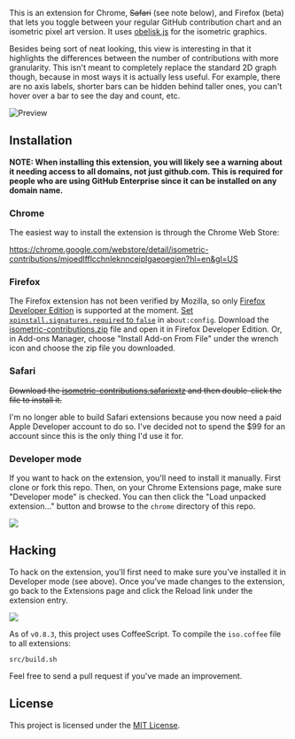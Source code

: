 This is an extension for Chrome, ~~Safari~~ (see note below), and Firefox (beta) that lets you toggle between your regular GitHub contribution chart and an isometric pixel art version. It uses [obelisk.js](https://github.com/nosir/obelisk.js) for the isometric graphics.

Besides being sort of neat looking, this view is interesting in that it highlights the differences between the number of contributions with more granularity. This isn't meant to completely replace the standard 2D graph though, because in most ways it is actually less useful. For example, there are no axis labels, shorter bars can be hidden behind taller ones, you can't hover over a bar to see the day and count, etc.

![Preview](http://cl.ly/image/1j0j3l1R1d2Z/content)

## Installation

**NOTE: When installing this extension, you will likely see a warning about it needing access to all domains, not just github.com. This is required for people who are using GitHub Enterprise since it can be installed on any domain name.**

### Chrome

The easiest way to install the extension is through the Chrome Web Store:

https://chrome.google.com/webstore/detail/isometric-contributions/mjoedlfflcchnleknnceiplgaeoegien?hl=en&gl=US

### Firefox

The Firefox extension has not been verified by Mozilla, so only [Firefox Developer Edition](https://www.mozilla.org/firefox/developer/) is supported at the moment. [Set `xpinstall.signatures.required` to `false`](https://developer.mozilla.org/Add-ons/WebExtensions/Prerequisites) in `about:config`. Download the [isometric-contributions.zip](https://github.com/jasonlong/isometric-contributions/blob/master/firefox/isometric-contributions.zip?raw=true) file and open it in Firefox Developer Edition. Or, in Add-ons Manager, choose "Install Add-on From File" under the wrench icon and choose the zip file you downloaded.

### Safari

~~Download the [isometric-contributions.safariextz](https://github.com/jasonlong/isometric-contributions/blob/master/safari/isometric-contributions.safariextz?raw=true) and then double-click the file to install it.~~

I'm no longer able to build Safari extensions because you now need a paid Apple Developer account to do so. I've decided not to spend the $99 for an account since this is the only thing I'd use it for.

### Developer mode

If you want to hack on the extension, you'll need to install it manually. First clone or fork this repo. Then, on your Chrome Extensions page, make sure "Developer mode" is checked. You can then click the "Load unpacked extension..." button and browse to the `chrome` directory of this repo.

![](http://cl.ly/image/0J0p1H2u0F0E/content)

## Hacking

To hack on the extension, you'll first need to make sure you've installed it in Developer mode (see above). Once you've made changes to the extension, go back to the Extensions page and click the Reload link under the extension entry.

![](http://cl.ly/image/10370H2B2Q1G/content)

As of `v0.8.3`, this project uses CoffeeScript. To compile the `iso.coffee` file to all extensions:

    src/build.sh


Feel free to send a pull request if you've made an improvement.

## License

This project is licensed under the [MIT License](http://opensource.org/licenses/MIT).
